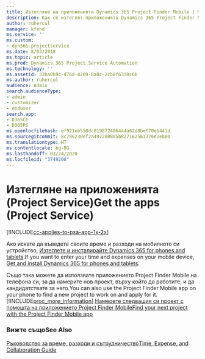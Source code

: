 ```yaml
---
title: Изтегляне на приложенията Dynamics 365 Project Finder Mobile | MicrosoftDocs
description: Как се изтеглят приложенията Dynamics 365 Project Finder Mobile
author: ruhercul
manager: kfend
ms.service: ''
ms.custom:
- dyn365-projectservice
ms.date: 8/03/2018
ms.topic: article
ms.prod: Dynamics 365 Project Service Automation
ms.technology: ''
ms.assetid: 33ba0b9c-d76d-4209-8a0c-2cb8f6330c6b
ms.author: ruhercul
audience: Admin
search.audienceType:
- admin
- customizer
- enduser
search.app:
- D365CE
- D365PS
ms.openlocfilehash: ef921eb550dc019872406444a62d8bef70e5441d
ms.sourcegitcommit: 8c786230ef2a497280885b827162561776e2eb00
ms.translationtype: HT
ms.contentlocale: bg-BG
ms.lasthandoff: 03/24/2020
ms.locfileid: "3749208"
---
```

# <a name="get-the-apps-project-service"></a><span data-ttu-id="51d3f-103">Изтегляне на приложенията (Project Service)</span><span class="sxs-lookup"><span data-stu-id="51d3f-103">Get the apps (Project Service)</span></span>

[!INCLUDE[cc-applies-to-psa-app-1x-2x](../includes/cc-applies-to-psa-app-1x-2x.md)]

<span data-ttu-id="51d3f-104">Ако искате да въведете своите време и разходи на мобилното си устройство, [Изтеглете и инсталирайте Dynamics 365 for phones and tablets](../mobile-app/dynamics-365-phones-tablets-users-guide.md).</span><span class="sxs-lookup"><span data-stu-id="51d3f-104">If you want to enter your time and expenses on your mobile device, [Get and install Dynamics 365 for phones and tablets](../mobile-app/dynamics-365-phones-tablets-users-guide.md).</span></span>  
  
 <span data-ttu-id="51d3f-105">Също така можете да използвате приложението Project Finder Mobile на телефона си, за да намерите нов проект, върху който да работите, и да кандидатствате за него.</span><span class="sxs-lookup"><span data-stu-id="51d3f-105">You can also use the Project Finder Mobile app on your phone to find a new project to work on and apply for it.</span></span> [!INCLUDE[proc_more_information](../includes/proc-more-information.md)] <span data-ttu-id="51d3f-106">[Намерете следващия си проект с помощта на приложението Project Finder Mobile](../project-service/find-next-project-finder-mobile-app.md)</span><span class="sxs-lookup"><span data-stu-id="51d3f-106">[Find your next project with the Project Finder Mobile app](../project-service/find-next-project-finder-mobile-app.md)</span></span> 
  
### <a name="see-also"></a><span data-ttu-id="51d3f-107">Вижте също</span><span class="sxs-lookup"><span data-stu-id="51d3f-107">See Also</span></span>  
 [<span data-ttu-id="51d3f-108">Ръководство за време, разходи и сътрудничество</span><span class="sxs-lookup"><span data-stu-id="51d3f-108">Time, Expense, and Collaboration Guide</span></span>](../project-service/time-expense-collaboration-guide.md)
